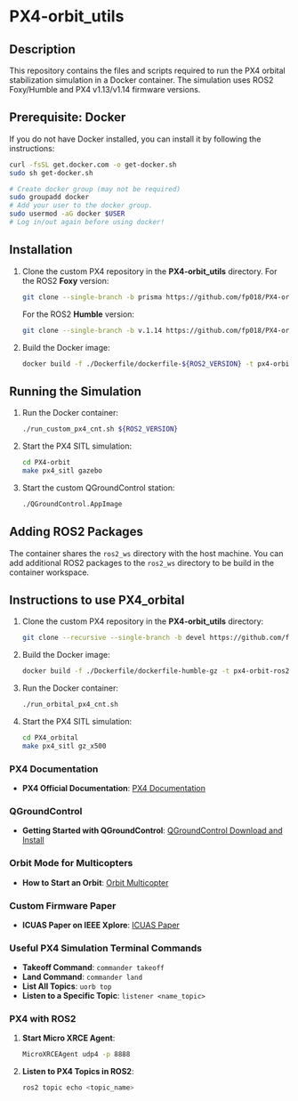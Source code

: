 
# PX4-orbit_utils

## Description
This repository contains the files and scripts required to run the PX4 orbital stabilization simulation in a Docker container. The simulation uses ROS2 Foxy/Humble and PX4 v1.13/v1.14 firmware versions.


## Prerequisite: Docker

If you do not have Docker installed, you can install it by following the instructions: 
```sh
curl -fsSL get.docker.com -o get-docker.sh
sudo sh get-docker.sh
```
``` sh
# Create docker group (may not be required)
sudo groupadd docker
# Add your user to the docker group.
sudo usermod -aG docker $USER
# Log in/out again before using docker!
```

## Installation

1. Clone the custom PX4 repository in the **PX4-orbit_utils** directory. 
   For the ROS2 **Foxy** version:
   ```sh
   git clone --single-branch -b prisma https://github.com/fp018/PX4-orbit.git --recursive
   ```
   For the ROS2 **Humble** version:
   ```sh
   git clone --single-branch -b v.1.14 https://github.com/fp018/PX4-orbit.git --recursive
   ``` 
   
2. Build the Docker image:
   ```sh
   docker build -f ./Dockerfile/dockerfile-${ROS2_VERSION} -t px4-orbit-ros2-${ROS2_VERSION} .
   ```
   
## Running the Simulation
1. Run the Docker container:
   ```sh
   ./run_custom_px4_cnt.sh ${ROS2_VERSION}
   ```
2. Start the PX4 SITL simulation:
   ```sh
   cd PX4-orbit 
   make px4_sitl gazebo
   ```
3. Start the custom QGroundControl station:
   ```sh
   ./QGroundControl.AppImage
   ```

## Adding ROS2 Packages

The container shares the `ros2_ws` directory with the host machine. You can add additional ROS2 packages to the `ros2_ws` directory to be build in the container workspace.


## Instructions to use PX4_orbital

1. Clone the custom PX4 repository in the **PX4-orbit_utils** directory:
   
   ```sh 
   git clone --recursive --single-branch -b devel https://github.com/fp018/PX4_orbital.git 
   ```
2. Build the Docker image:
   ```sh
   docker build -f ./Dockerfile/dockerfile-humble-gz -t px4-orbit-ros2-humble-gz .
   ```
3. Run the Docker container:
   ```sh
   ./run_orbital_px4_cnt.sh 
   ```
4. Start the PX4 SITL simulation:
   ```sh
   cd PX4_orbital 
   make px4_sitl gz_x500
   ```

### PX4 Documentation
- **PX4 Official Documentation**: [PX4 Documentation](https://docs.px4.io/main/en/)

### QGroundControl
- **Getting Started with QGroundControl**: [QGroundControl Download and Install](https://docs.qgroundcontrol.com/master/en/qgc-user-guide/getting_started/download_and_install.html)

### Orbit Mode for Multicopters
- **How to Start an Orbit**: [Orbit Multicopter](https://docs.px4.io/main/en/flight_modes_mc/orbit.html#orbit-multicopter)

### Custom Firmware Paper
- **ICUAS Paper on IEEE Xplore**: [ICUAS Paper](https://ieeexplore.ieee.org/document/10556938/)

### Useful PX4 Simulation Terminal Commands
- **Takeoff Command**: `commander takeoff`
- **Land Command**: `commander land`
- **List All Topics**: `uorb top`
- **Listen to a Specific Topic**: `listener <name_topic>`

### PX4 with ROS2
1. **Start Micro XRCE Agent**:
   ```sh
   MicroXRCEAgent udp4 -p 8888
   ```
2. **Listen to PX4 Topics in ROS2**:
   ```sh
   ros2 topic echo <topic_name>
   ```

